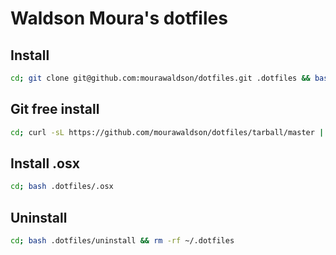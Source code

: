 # Waldson Moura's dotfiles

## Install
```bash
cd; git clone git@github.com:mourawaldson/dotfiles.git .dotfiles && bash .dotfiles/install
```
## Git free install
```bash
cd; curl -sL https://github.com/mourawaldson/dotfiles/tarball/master | tar -xzv --strip-components 1 --exclude=readme.md
```

## Install .osx
```bash
cd; bash .dotfiles/.osx
```
## Uninstall
```bash
cd; bash .dotfiles/uninstall && rm -rf ~/.dotfiles
```